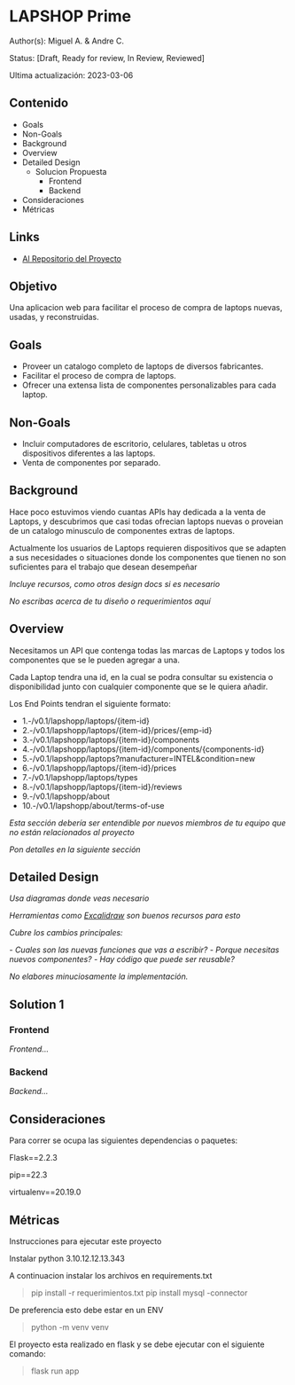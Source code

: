# LAPSHOP Prime

Author(s): Miguel A. & Andre C.

Status: [Draft, Ready for review, In Review, Reviewed]

Ultima actualización: 2023-03-06

## Contenido
- Goals
- Non-Goals
- Background
- Overview
- Detailed Design
  - Solucion Propuesta
    - Frontend
    - Backend
- Consideraciones
- Métricas

## Links
- [Al Repositorio del Proyecto](https://github.com/AndreCaze/Python.git)

## Objetivo
Una aplicacion web para facilitar el proceso de compra de laptops nuevas, usadas, y reconstruidas.

## Goals
- Proveer un catalogo completo de laptops de diversos fabricantes.
- Facilitar el proceso de compra de laptops.
- Ofrecer una extensa lista de componentes personalizables para cada laptop.
## Non-Goals
- Incluir computadores de escritorio, celulares, tabletas u otros dispositivos diferentes a las laptops.
- Venta de componentes por separado.

## Background
Hace poco estuvimos viendo cuantas APIs hay dedicada a la venta de Laptops, y descubrimos que casi todas ofrecian laptops nuevas o proveian de un catalogo minusculo de componentes extras de laptops.

Actualmente los usuarios de Laptops requieren dispositivos que se adapten a sus necesidades o situaciones donde los componentes que tienen no son suficientes para el trabajo que desean desempeñar

_Incluye recursos, como otros design docs si es necesario_

_No escribas acerca de tu diseño o requerimientos aquí_

## Overview
Necesitamos un API que contenga todas las marcas de Laptops y todos los componentes que se le pueden agregar a una.

Cada Laptop tendra una id, en la cual se podra consultar su existencia o disponibilidad junto con cualquier componente que se le quiera añadir.

Los End Points tendran el siguiente formato:
- 1.-/v0.1/lapshopp/laptops/{item-id}
- 2.-/v0.1/lapshopp/laptops/{item-id}/prices/{emp-id}
- 3.-/v0.1/lapshopp/laptops/{item-id}/components
- 4.-/v0.1/lapshopp/laptops/{item-id}/components/{components-id}
- 5.-/v0.1/lapshopp/laptops?manufacturer=INTEL&condition=new
- 6.-/v0.1/lapshopp/laptops/{item-id}/prices
- 7.-/v0.1/lapshopp/laptops/types
- 8.-/v0.1/lapshopp/laptops/{item-id}/reviews
- 9.-/v0.1/lapshopp/about
- 10.-/v0.1/lapshopp/about/terms-of-use

_Esta sección debería ser entendible por nuevos miembros de tu equipo que no están relacionados al proyecto_

_Pon detalles en la siguiente sección_

## Detailed Design
_Usa diagramas donde veas necesario_

_Herramientas como [Excalidraw](https://excalidraw.com) son buenos recursos para esto_

_Cubre los cambios principales:_

 _- Cuales son las nuevas funciones que vas a escribir?_
 _- Porque necesitas nuevos componentes?_
 _- Hay código que puede ser reusable?_

_No elabores minuciosamente la implementación._

## Solution 1
### Frontend
_Frontend…_
### Backend
_Backend…_

## Consideraciones
Para correr se ocupa las siguientes dependencias o paquetes:

Flask==2.2.3

pip==22.3

virtualenv==20.19.0

## Métricas
Instrucciones para ejecutar este proyecto

Instalar python 3.10.12.12.13.343

A continuacion instalar los archivos en requirements.txt

> pip install -r requerimientos.txt
> pip install mysql -connector

De preferencia esto debe estar en un ENV

> python -m venv venv

El proyecto esta realizado en flask y se debe ejecutar con el siguiente comando:

> flask run app
